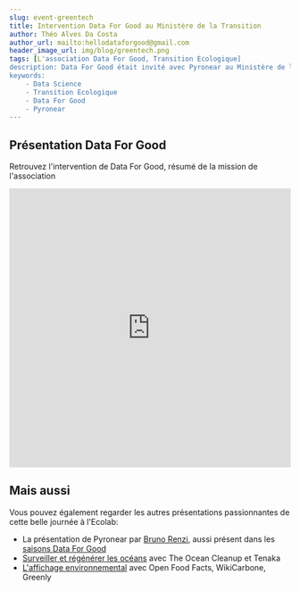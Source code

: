 ```yaml
---
slug: event-greentech
title: Intervention Data For Good au Ministère de la Transition
author: Théo Alves Da Costa
author_url: mailto:hellodataforgood@gmail.com
header_image_url: img/blog/greentech.png
tags: [L'association Data For Good, Transition Ecologique]
description: Data For Good était invité avec Pyronear au Ministère de la Transition Ecologique pour une journée de table rondes sur la donnée au service de la transition écologique
keywords:
    - Data Science
    - Transition Ecologique
    - Data For Good
    - Pyronear
---
```



## Présentation Data For Good
Retrouvez l'intervention de Data For Good, résumé de la mission de l'association
<iframe width="100%" height="500px" src="https://www.youtube.com/embed/XDUVsrxHf_w?start=644" title="YouTube video player" frameborder="0" allow="accelerometer; autoplay; clipboard-write; encrypted-media; gyroscope; picture-in-picture" allowfullscreen></iframe>

## Mais aussi 
Vous pouvez également regarder les autres présentations passionnantes de cette belle journée à l'Ecolab:
- La présentation de Pyronear par [Bruno Renzi](https://youtu.be/XDUVsrxHf_w), aussi présent dans les [saisons Data For Good](/projects/pyronear)
- [Surveiller et régénérer les océans](https://www.youtube.com/watch?v=0WE1d5WuXkM) avec The Ocean Cleanup et Tenaka
- [L'affichage environnemental](https://www.youtube.com/watch?v=ysQ73-J10YQ&t=10s) avec Open Food Facts, WikiCarbone, Greenly